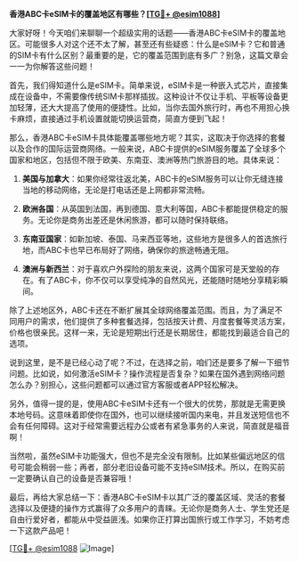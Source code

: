 **香港ABC卡eSIM卡的覆盖地区有哪些？[[TG💪+ @esim1088](https://t.me/s/esim1088)]**

大家好呀！今天咱们来聊聊一个超级实用的话题——香港ABC卡eSIM卡的覆盖地区。可能很多人对这个还不太了解，甚至还有些疑惑：什么是eSIM卡？它和普通的SIM卡有什么区别？最重要的是，它的覆盖范围到底有多广？别急，这篇文章会一一为你解答这些问题！

首先，我们得知道什么是eSIM卡。简单来说，eSIM卡是一种嵌入式芯片，直接集成在设备中，不需要像传统SIM卡那样插拔。这种设计不仅让手机、平板等设备更加轻薄，还大大提高了使用的便捷性。比如，当你去国外旅行时，再也不用担心换卡麻烦，直接通过手机设置就能切换运营商，简直方便到飞起！

那么，香港ABC卡eSIM卡具体能覆盖哪些地方呢？其实，这取决于你选择的套餐以及合作的国际运营商网络。一般来说，ABC卡提供的eSIM服务覆盖了全球多个国家和地区，包括但不限于欧美、东南亚、澳洲等热门旅游目的地。具体来说：

1. **美国与加拿大**：如果你经常往返北美，ABC卡的eSIM服务可以让你无缝连接当地的移动网络，无论是打电话还是上网都非常流畅。
   
2. **欧洲各国**：从英国到法国，再到德国、意大利等国，ABC卡都能提供稳定的服务。无论你是商务出差还是休闲旅游，都可以随时保持联络。

3. **东南亚国家**：如新加坡、泰国、马来西亚等地，这些地方是很多人的首选旅行地，而ABC卡也早已布局好了网络，确保你的旅途畅通无阻。

4. **澳洲与新西兰**：对于喜欢户外探险的朋友来说，这两个国家可是天堂般的存在。有了ABC卡，你不仅可以享受纯净的自然风光，还能随时随地分享精彩瞬间。

除了上述地区外，ABC卡还在不断扩展其全球网络覆盖范围。而且，为了满足不同用户的需求，他们提供了多种套餐选择，包括按天计费、月度套餐等灵活方案，价格也很亲民。这样一来，无论是短期出行还是长期居住，都能找到最适合自己的选项。

说到这里，是不是已经心动了呢？不过，在选择之前，咱们还是要多了解一下细节问题。比如说，如何激活eSIM卡？操作流程是否复杂？如果在国外遇到网络问题怎么办？别担心，这些问题都可以通过官方客服或者APP轻松解决。

另外，值得一提的是，使用ABC卡eSIM卡还有一个很大的优势，那就是无需更换本地号码。这意味着即使你在国外，也可以继续接听国内来电，并且发送短信也不会有任何障碍。这对于经常需要远程办公或者有紧急事务的人来说，简直就是福音啊！

当然啦，虽然eSIM卡功能强大，但也不是完全没有限制。比如某些偏远地区的信号可能会稍弱一些；再者，部分老旧设备可能不支持eSIM技术。所以，在购买前一定要确认自己的设备是否兼容哦！

最后，再给大家总结一下：香港ABC卡eSIM卡以其广泛的覆盖区域、灵活的套餐选择以及便捷的操作方式赢得了众多用户的青睐。无论你是商务人士、学生党还是自由行爱好者，都能从中受益匪浅。如果你正打算出国旅行或工作学习，不妨考虑一下这款产品吧！

[[TG💪+ @esim1088](https://t.me/s/esim1088) ![Image](https://i.postimg.cc/4NQfJmqS/Snipaste-2025-05-13-00-14-12.png)]